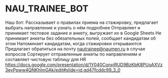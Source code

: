 # NAU_TRAINEE_BOT
Наш бот:
Рассказывает о правилах приема на стажировку, предлагает выбрать направление и узнать о нём подробнее
Отправляет и принимает тестовое задание и анкету, выгружает их в Google Sheets
Не принимает анкеты без обязательных полей, сообщает кандидатам об этом
Напоминает кандидатам, когда стажировки открываются
Предлагает обратиться на почту nautrainee@naumen.ru в случае вопросов
Сортирует отправленные анкеты по направлениям и составляет чистовую таблицу для HR
https://docs.google.com/presentation/d/1Y040ConxjRUD9BzKbK8PUoAXVz3eyPpww4QNKhlmGAk/edit#slide=id.gd47fcddc99_3_0
